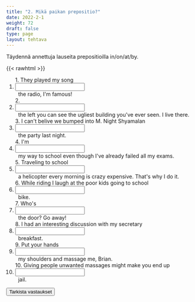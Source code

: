 ```yaml
---
title: "2. Mikä paikan prepositio?"
date: 2022-2-1
weight: 72
draft: false
type: page
layout: tehtava
---
```


Täydennä annettuja lauseita prepositioilla in/on/at/by. 

{{< rawhtml >}}
<div class="tehtava">
<form autocomplete="off">
  <ol>
  
<section>
1. They played my song &nbsp;<li><input id="q1" type="text"/><span></span></li>&nbsp; the radio, I'm famous!
</section>
<section>
2. &nbsp;<li><input id="q2" type="text"/><span></span></li>&nbsp; the left you can see the ugliest building you've ever seen. I live there.
</section>
<section>
3. I can't belive we bumped into M. Night Shyamalan &nbsp;<li><input id="q3" type="text"/><span></span></li>&nbsp; the party last night.
</section>
<section>
4. I'm &nbsp;<li><input id="q4" type="text"/><span></span></li>&nbsp; my way to school even though I've already failed all my exams. 
</section>
<section>
5. Traveling to school &nbsp;<li><input id="q5" type="text"/><span></span></li>&nbsp; a helicopter every morning is crazy expensive. That's why I do it.
</section>
<section>
6. While riding I laugh at the poor kids going to school &nbsp;<li><input id="q6" type="text"/><span></span></li>&nbsp; bike. 
</section>
<section>
7. Who's &nbsp;<li><input id="q7" type="text"/><span></span></li>&nbsp; the door? Go away!
</section>
<section>
8. I had an interesting discussion with my secretary &nbsp;<li><input id="q8" type="text"/><span></span></li>&nbsp; breakfast.
</section>
<section>
9. Put your hands &nbsp;<li><input id="q9" type="text"/><span></span></li>&nbsp; my shoulders and massage me, Brian. 
</section>
<section>
10. Giving people unwanted massages might make you end up &nbsp;<li><input id="q10" type="text"/><span></span></li>&nbsp; jail. 
</section> </ol>
  
 <link rel="stylesheet" type="text/css" href="/css/kirjoita1.css"/>

<div id="buttonWrapper">
   <input type="submit" id="submit" value="Tarkista vastaukset" />
   </div>
</form>

</div>


<script>
var answers = {
  "q1": ["on", "over"],
  "q2": ["on"],
  "q3": ["at"],
  "q4": ["on"],
  "q5": ["on"],
  "q6": ["by"],
  "q7": ["at"],
  "q8": ["at"],
  "q9": ["on"],
  "q10": ["in"],
};

function markAnswers() {
  $("input[type='text']").each(function() {
    console.log($.inArray(this.value, answers[this.id]));
    if ($.inArray(this.value.toLowerCase().trim(), answers[this.id]) === -1) {
      $(this).parent()[0].setAttribute("class", "vaarin");
    } else {
      $(this).parent()[0].setAttribute("class", "oikein");
    }
  })
}

$("form").on("submit", function(e) {
  e.preventDefault();
  markAnswers();
});

const input = document.querySelector('.tehtava input');
const span = document.querySelector('.tehtava span');

document.querySelectorAll("input").forEach(elem => elem.addEventListener('input', function (event) {
    span.innerHTML = this.value.replace(/\s/g, '&nbsp;');
    this.style.width = span.offsetWidth + 'px';
}));

</script>
</rawhtml>
